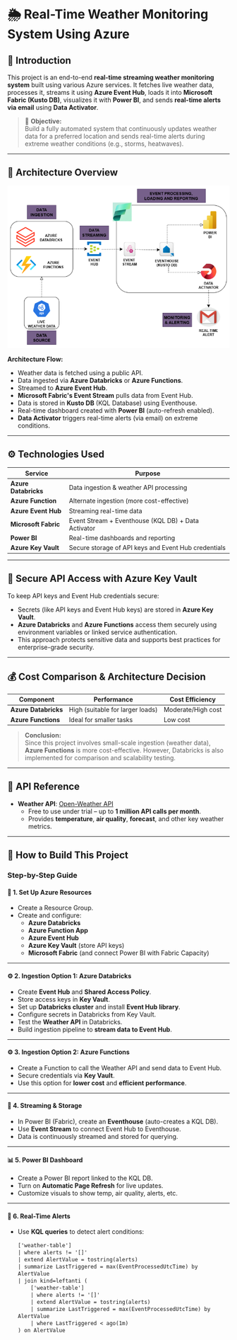 # 🌦️ Real-Time Weather Monitoring System Using Azure

## 📌 Introduction

This project is an end-to-end **real-time streaming weather monitoring system** built using various Azure services. It fetches live weather data, processes it, streams it using **Azure Event Hub**, loads it into **Microsoft Fabric (Kusto DB)**, visualizes it with **Power BI**, and sends **real-time alerts via email** using **Data Activator**.

> 🔔 **Objective:**  
> Build a fully automated system that continuously updates weather data for a preferred location and sends real-time alerts during extreme weather conditions (e.g., storms, heatwaves).

---

## 🧱 Architecture Overview

![Click here if image doesn't load](DIAGROM.png)
<!-- Replace 'path/to/your_architecture_diagram.png' with the actual image path or GitHub URL -->

**Architecture Flow:**

- Weather data is fetched using a public API.
- Data ingested via **Azure Databricks** or **Azure Functions**.
- Streamed to **Azure Event Hub**.
- **Microsoft Fabric's Event Stream** pulls data from Event Hub.
- Data is stored in **Kusto DB** (KQL Database) using Eventhouse.
- Real-time dashboard created with **Power BI** (auto-refresh enabled).
- **Data Activator** triggers real-time alerts (via email) on extreme conditions.

---

## ⚙️ Technologies Used

| Service              | Purpose                                                |
|----------------------|--------------------------------------------------------|
| **Azure Databricks** | Data ingestion & weather API processing                |
| **Azure Function**   | Alternate ingestion (more cost-effective)              |
| **Azure Event Hub**  | Streaming real-time data                               |
| **Microsoft Fabric** | Event Stream + Eventhouse (KQL DB) + Data Activator    |
| **Power BI**         | Real-time dashboards and reporting                     |
| **Azure Key Vault**  | Secure storage of API keys and Event Hub credentials   |

---

## 🔐 Secure API Access with Azure Key Vault

To keep API keys and Event Hub credentials secure:
- Secrets (like API keys and Event Hub keys) are stored in **Azure Key Vault**.
- **Azure Databricks** and **Azure Functions** access them securely using environment variables or linked service authentication.
- This approach protects sensitive data and supports best practices for enterprise-grade security.

---

## 💰 Cost Comparison & Architecture Decision

| Component          | Performance        | Cost Efficiency     |
|--------------------|--------------------|---------------------|
| **Azure Databricks** | High (suitable for larger loads) | Moderate/High cost |
| **Azure Functions**  | Ideal for smaller tasks | Low cost  |

> **Conclusion:**  
> Since this project involves small-scale ingestion (weather data), **Azure Functions** is more cost-effective. However, Databricks is also implemented for comparison and scalability testing.

---

## 🔗 API Reference

- **Weather API**: [Open-Weather API]((https://www.weatherapi.com/))
  - Free to use under trial – up to **1 million API calls per month**.
  - Provides **temperature**, **air quality**, **forecast**, and other key weather metrics.


---

## 🚀 How to Build This Project

### Step-by-Step Guide

#### 🔧 1. Set Up Azure Resources

- Create a Resource Group.
- Create and configure:
  - **Azure Databricks**
  - **Azure Function App**
  - **Azure Event Hub**
  - **Azure Key Vault** (store API keys)
  - **Microsoft Fabric** (and connect Power BI with Fabric Capacity)

---

#### ⚙️ 2. Ingestion Option 1: Azure Databricks

- Create **Event Hub** and **Shared Access Policy**.
- Store access keys in **Key Vault**.
- Set up **Databricks cluster** and install **Event Hub library**.
- Configure secrets in Databricks from Key Vault.
- Test the **Weather API** in Databricks.
- Build ingestion pipeline to **stream data to Event Hub**.

---

#### ⚙️ 3. Ingestion Option 2: Azure Functions

- Create a Function to call the Weather API and send data to Event Hub.
- Secure credentials via **Key Vault**.
- Use this option for **lower cost** and **efficient performance**.

---

#### 🔄 4. Streaming & Storage

- In Power BI (Fabric), create an **Eventhouse** (auto-creates a KQL DB).
- Use **Event Stream** to connect Event Hub to Eventhouse.
- Data is continuously streamed and stored for querying.

---

#### 📊 5. Power BI Dashboard

- Create a Power BI report linked to the KQL DB.
- Turn on **Automatic Page Refresh** for live updates.
- Customize visuals to show temp, air quality, alerts, etc.

---

#### 📣 6. Real-Time Alerts

- Use **KQL queries** to detect alert conditions:
  ```kql
  ['weather-table']
  | where alerts != '[]'
  | extend AlertValue = tostring(alerts)
  | summarize LastTriggered = max(EventProcessedUtcTime) by AlertValue
  | join kind=leftanti (
      ['weather-table']
      | where alerts != '[]'
      | extend AlertValue = tostring(alerts)
      | summarize LastTriggered = max(EventProcessedUtcTime) by AlertValue
      | where LastTriggered < ago(1m)
  ) on AlertValue
